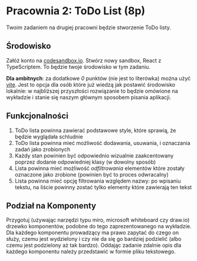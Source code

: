 # Pracownia 2: ToDo List (8p)

Twoim zadaniem na drugiej pracowni będzie stworzenie ToDo listy.

## Środowisko

Załóż konto na [codesandbox.io](https://codesandbox.io). Stwórz nowy sandbox, React z TypeScriptem. To będzie twoje środowisko w tym zadaniu.

**Dla ambitnych**: za dodatkowe _0_ punktów (nie jest to literówka) można użyć [vite](https://vitejs.dev/). Jest to opcja dla osób które już wiedzą jak postawić środowisko lokalnie: w najbliższej przyszłości rozwiązanie to będzie omówione na wykładzie i stanie się naszym głównym sposobem pisania aplikacji.

## Funkcjonalności

1. ToDo lista powinna zawierać podstawowe style, które sprawią, że będzie wyglądała schludnie
2. ToDo lista powinna mieć możliwość dodawania, usuwania, i oznaczania zadań jako zrobionych
3. Każdy stan powinien być odpowiednio wizualnie zaakcentowany poprzez dodanie odpowiedniej klasy (w dowolny sposób)
4. Lista powinna mieć możliwość _odfiltrowania_ elementów które zostały oznaczone jako zrobione (powinien być to proces odwracalny)
5. Lista powinna mieć opcję filtrowania względem nazwy: po wpisaniu tekstu, na liście powinny zostać tylko elementy które zawierają ten tekst

## Podział na Komponenty

Przygotuj (używając narzędzi typu miro, microsoft whiteboard czy draw.io) drzewko komponentów, podobne do tego zaprezentowanego na wykładzie. Dla każdego komponentu prowadzący ma prawo zapytać do czego on służy, czemu jest wydzielony i czy nie da się go bardziej podzielić (albo czemu jest podzielony aż tak bardzo). Oddając zadanie zdalnie opis dla każdego komponentu należy przedstawić w formie pliku tekstowego.
